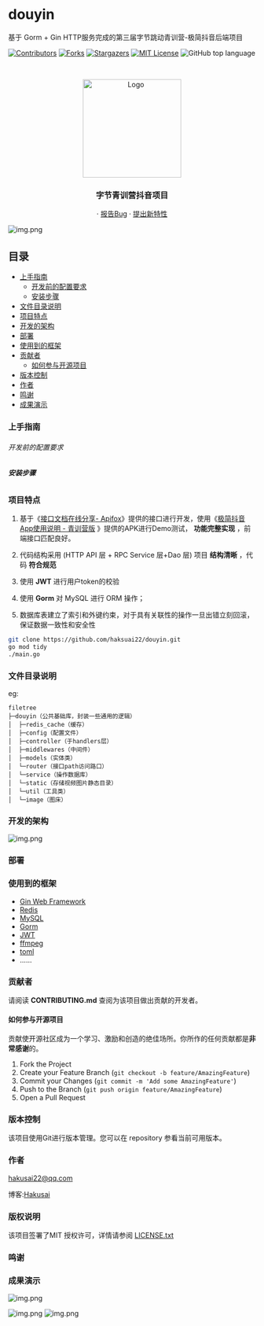 # douyin
基于 Gorm + Gin HTTP服务完成的第三届字节跳动青训营-极简抖音后端项目
<!-- PROJECT SHIELDS -->

[![Contributors][contributors-shield]][contributors-url]
[![Forks][forks-shield]][forks-url]
[![Stargazers][stars-shield]][stars-url]
[![MIT License][license-shield]][license-url]
![GitHub top language](https://img.shields.io/github/languages/top/hakusai22/douyin?style=for-the-badge)

<!-- PROJECT LOGO -->
<br />



<p align="center">
    <a href="https://github.com/hakusai22/douyin/">
    <img src="https://fastly.jsdelivr.net/gh/hakusai22/image/qq.jpg" alt="Logo" width="200" height="200">
    </a>
    <h3 align="center">字节青训营抖音项目</h3>
  <p align="center">
    ·
    <a href="https://github.com/hakusai22/douyin/issues">报告Bug</a>
    ·
    <a href="https://github.com/hakusai22/douyin/issues">提出新特性</a>
  </p>

<!-- links -->
[your-project-path]:hakusai22/douyin
[contributors-shield]: https://img.shields.io/github/contributors/hakusai22/douyin.svg?style=for-the-badge
[contributors-url]: https://github.com/hakusai22/douyin/graphs/contributors
[forks-shield]: https://img.shields.io/github/forks/hakusai22/douyin.svg?style=for-the-badge
[forks-url]: https://github.com/hakusai22/douyin/network/members
[stars-shield]: https://img.shields.io/github/stars/hakusai22/douyin.svg?style=for-the-badge
[stars-url]: https://github.com/hakusai22/douyin/stargazers
[issues-shield]: https://img.shields.io/github/issues/hakusai22/douyin.svg?style=for-the-badge
[issues-url]: https://img.shields.io/github/issues/hakusai22/douyin.svg
[license-shield]: https://img.shields.io/github/license/hakusai22/douyin.svg?style=for-the-badge
[license-url]: https://github.com/hakusai22/douyin/blob/master/LICENSE
[linkedin-shield]: https://img.shields.io/badge/-LinkedIn-black.svg?style=for-the-badge&logo=linkedin&colorB=555
[linkedin-url]: https://linkedin.com/in/xxxx

![img.png](https://fastly.jsdelivr.net/gh/hakusai22/douyin/image/img3.png)


## 目录

- [上手指南](#上手指南)
    - [开发前的配置要求](#开发前的配置要求)
    - [安装步骤](#安装步骤)
- [文件目录说明](#文件目录说明)
- [项目特点](#项目特点)
- [开发的架构](#开发的架构)
- [部署](#部署)
- [使用到的框架](#使用到的框架)
- [贡献者](#贡献者)
    - [如何参与开源项目](#如何参与开源项目)
- [版本控制](#版本控制)
- [作者](#作者)
- [鸣谢](#鸣谢)
- [成果演示](#成果演示)


### 上手指南

###### 开发前的配置要求

###### **安装步骤**


### 项目特点

1. 基于《[接口文档在线分享](https://www.apifox.cn/apidoc/shared-7f20ed46-edeb-4dff-a35d-5b899855b8bf)[- Apifox](https://www.apifox.cn/apidoc/shared-7f20ed46-edeb-4dff-a35d-5b899855b8bf)》提供的接口进行开发，使用《[极简抖音](https://bytedance.feishu.cn/docs/doccnM9KkBAdyDhg8qaeGlIz7S7)[App使用说明 - 青训营版](https://bytedance.feishu.cn/docs/doccnM9KkBAdyDhg8qaeGlIz7S7) 》提供的APK进行Demo测试， **功能完整实现** ，前端接口匹配良好。

2. 代码结构采用 (HTTP API 层 + RPC Service 层+Dao 层) 项目 **结构清晰** ，代码 **符合规范**

3. 使用 **JWT** 进行用户token的校验

4. 使用 **Gorm** 对 MySQL 进行 ORM 操作；

5. 数据库表建立了索引和外键约束，对于具有关联性的操作一旦出错立刻回滚，保证数据一致性和安全性

```sh
git clone https://github.com/haksuai22/douyin.git
go mod tidy
./main.go 
```

### 文件目录说明

eg:

```shell
filetree
├─douyin（公共基础库，封装一些通用的逻辑）
│  ├─redis_cache（缓存）
│  ├─config（配置文件）
│  ├─controller（于handlers层）
│  ├─middlewares（中间件）
│  ├─models（实体类）
│  └─router（接口path访问路口）
│  └─service（操作数据库）
│  └─static（存储视频图片静态目录）
│  └─util（工具类）
│  └─image（图床）
```

### 开发的架构

![img.png](https://fastly.jsdelivr.net/gh/hakusai22/douyin/image/framework.png)

### 部署

### 使用到的框架
- [Gin Web Framework](https://github.com/gin-gonic/gin)
- [Redis](https://redis.io/)
- [MySQL](https://www.mysql.com/)
- [Gorm](https://gorm.io/)
- [JWT](https://github.com/dgrijalva/jwt-go)
- [ffmpeg](https://github.com/FFmpeg/FFmpeg)
- [toml](https://github.com/BurntSushi/toml)
- ......
### 贡献者

请阅读 **CONTRIBUTING.md** 查阅为该项目做出贡献的开发者。

#### 如何参与开源项目

贡献使开源社区成为一个学习、激励和创造的绝佳场所。你所作的任何贡献都是**非常感谢**的。


1. Fork the Project
2. Create your Feature Branch (`git checkout -b feature/AmazingFeature`)
3. Commit your Changes (`git commit -m 'Add some AmazingFeature'`)
4. Push to the Branch (`git push origin feature/AmazingFeature`)
5. Open a Pull Request



### 版本控制

该项目使用Git进行版本管理。您可以在 repository 参看当前可用版本。



### 作者

hakusai22@qq.com

博客:[Hakusai](https://hakusai.cn)  

### 版权说明

该项目签署了MIT 授权许可，详情请参阅 [LICENSE.txt](https://github.com/mrxuexi/tiktok/LICENSE.txt)

### 鸣谢


### 成果演示

![img.png](https://fastly.jsdelivr.net/gh/hakusai22/douyin/image/img1.png)

![img.png](https://fastly.jsdelivr.net/gh/hakusai22/douyin/image/img2.png)
![img.png](https://fastly.jsdelivr.net/gh/hakusai22/douyin/image/img3.png)